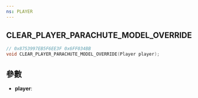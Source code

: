 ```yaml
---
ns: PLAYER
---
```

## CLEAR_PLAYER_PARACHUTE_MODEL_OVERRIDE

```c
// 0x8753997EB5F6EE3F 0x6FF034BB
void CLEAR_PLAYER_PARACHUTE_MODEL_OVERRIDE(Player player);
```


## 參數
* **player**: 


